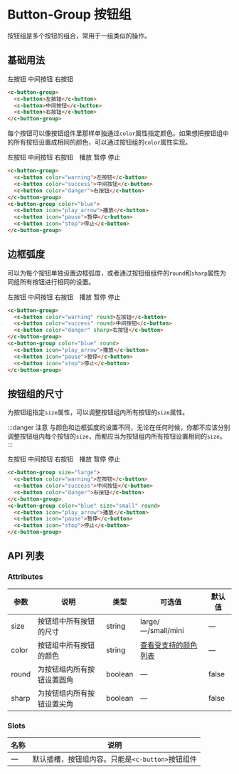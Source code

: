 # Button-Group 按钮组

按钮组是多个按钮的组合，常用于一组类似的操作。

## 基础用法

<c-button-group style="margin-top: 20px;">
  <c-button>左按钮</c-button>
  <c-button>中间按钮</c-button>
  <c-button>右按钮</c-button>
</c-button-group>

```html
<c-button-group>
  <c-button>左按钮</c-button>
  <c-button>中间按钮</c-button>
  <c-button>右按钮</c-button>
</c-button-group>
```

每个按钮可以像按钮组件里那样单独通过`color`属性指定颜色。如果想把按钮组中的所有按钮设置成相同的颜色，可以通过按钮组的`color`属性实现。

<c-button-group style="margin-top: 20px;">
  <c-button color="warning">左按钮</c-button>
  <c-button color="success">中间按钮</c-button>
  <c-button color="danger">右按钮</c-button>
</c-button-group>
<c-button-group style="margin-top: 20px; margin-left: 10px;" color="blue">
  <c-button icon="play_arrow">播放</c-button>
  <c-button icon="pause">暂停</c-button>
  <c-button icon="stop">停止</c-button>
</c-button-group>

```html
<c-button-group>
  <c-button color="warning">左按钮</c-button>
  <c-button color="success">中间按钮</c-button>
  <c-button color="danger">右按钮</c-button>
</c-button-group>
<c-button-group color="blue">
  <c-button icon="play_arrow">播放</c-button>
  <c-button icon="pause">暂停</c-button>
  <c-button icon="stop">停止</c-button>
</c-button-group>
```

## 边框弧度

可以为每个按钮单独设置边框弧度，或者通过按钮组组件的`round`和`sharp`属性为同组所有按钮进行相同的设置。

<c-button-group style="margin-top: 20px;">
  <c-button color="warning" round>左按钮</c-button>
  <c-button color="success" round>中间按钮</c-button>
  <c-button color="danger" sharp>右按钮</c-button>
</c-button-group>
<c-button-group style="margin-top: 20px; margin-left: 10px;" color="blue" round>
  <c-button icon="play_arrow">播放</c-button>
  <c-button icon="pause">暂停</c-button>
  <c-button icon="stop">停止</c-button>
</c-button-group>

```html
<c-button-group>
  <c-button color="warning" round>左按钮</c-button>
  <c-button color="success" round>中间按钮</c-button>
  <c-button color="danger" sharp>右按钮</c-button>
</c-button-group>
<c-button-group color="blue" round>
  <c-button icon="play_arrow">播放</c-button>
  <c-button icon="pause">暂停</c-button>
  <c-button icon="stop">停止</c-button>
</c-button-group>
```

## 按钮组的尺寸

为按钮组指定`size`属性，可以调整按钮组内所有按钮的`size`属性。

:::danger 注意
与颜色和边框弧度的设置不同，无论在任何时候，你都不应该分别调整按钮组内每个按钮的`size`，而都应当为按钮组内所有按钮设置相同的`size`。
:::

<c-button-group style="margin-top: 20px;" size="large">
  <c-button color="warning">左按钮</c-button>
  <c-button color="success">中间按钮</c-button>
  <c-button color="danger">右按钮</c-button>
</c-button-group>
<c-button-group style="margin-top: 20px; margin-left: 10px;" color="blue" size="small" round>
  <c-button icon="play_arrow">播放</c-button>
  <c-button icon="pause">暂停</c-button>
  <c-button icon="stop">停止</c-button>
</c-button-group>

```html
<c-button-group size="large">
  <c-button color="warning">左按钮</c-button>
  <c-button color="success">中间按钮</c-button>
  <c-button color="danger">右按钮</c-button>
</c-button-group>
<c-button-group color="blue" size="small" round>
  <c-button icon="play_arrow">播放</c-button>
  <c-button icon="pause">暂停</c-button>
  <c-button icon="stop">停止</c-button>
</c-button-group>
```

## API 列表

### Attributes
| 参数      | 说明          | 类型      | 可选值                           | 默认值  |
|---------- |-------------- |---------- |-------------------------------- |-------- |
| size | 按钮组中所有按钮的尺寸 | string | large/—/small/mini | — |
| color | 按钮组中所有按钮的颜色 | string | [查看受支持的颜色列表](color.md) | — |
| round | 为按钮组内所有按钮设置圆角 | boolean | — | false |
| sharp | 为按钮组内所有按钮设置尖角 | boolean | — | false |

### Slots

| 名称 | 说明                |
|------|--------------------|
| — | 默认插槽，按钮组内容。只能是`<c-button>`按钮组件 |
